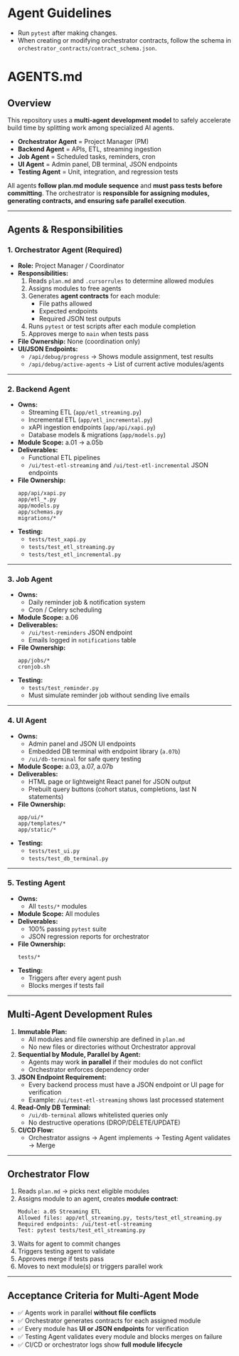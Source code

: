 # Agent Guidelines

- Run `pytest` after making changes.
- When creating or modifying orchestrator contracts, follow the schema in `orchestrator_contracts/contract_schema.json`.

# AGENTS.md

## Overview

This repository uses a **multi-agent development model** to safely accelerate build time by splitting work among specialized AI agents.

* **Orchestrator Agent** = Project Manager (PM)
* **Backend Agent** = APIs, ETL, streaming ingestion
* **Job Agent** = Scheduled tasks, reminders, cron
* **UI Agent** = Admin panel, DB terminal, JSON endpoints
* **Testing Agent** = Unit, integration, and regression tests

All agents **follow plan.md module sequence** and **must pass tests before committing**.
The orchestrator is **responsible for assigning modules, generating contracts, and ensuring safe parallel execution**.

---

## Agents & Responsibilities

### 1. Orchestrator Agent (Required)

* **Role:** Project Manager / Coordinator
* **Responsibilities:**
  1. Reads `plan.md` and `.cursorrules` to determine allowed modules
  2. Assigns modules to free agents
  3. Generates **agent contracts** for each module:
     * File paths allowed
     * Expected endpoints
     * Required JSON test outputs
  4. Runs `pytest` or test scripts after each module completion
  5. Approves merge to `main` when tests pass
* **File Ownership:** None (coordination only)
* **UI/JSON Endpoints:**
  * `/api/debug/progress` → Shows module assignment, test results
  * `/api/debug/active-agents` → List of current active modules/agents

---

### 2. Backend Agent

* **Owns:**
  * Streaming ETL (`app/etl_streaming.py`)
  * Incremental ETL (`app/etl_incremental.py`)
  * xAPI ingestion endpoints (`app/api/xapi.py`)
  * Database models & migrations (`app/models.py`)
* **Module Scope:** a.01 → a.05b
* **Deliverables:**
  * Functional ETL pipelines
  * `/ui/test-etl-streaming` and `/ui/test-etl-incremental` JSON endpoints
* **File Ownership:**
  ```
  app/api/xapi.py
  app/etl_*.py
  app/models.py
  app/schemas.py
  migrations/*
  ```
* **Testing:**
  * `tests/test_xapi.py`
  * `tests/test_etl_streaming.py`
  * `tests/test_etl_incremental.py`

---

### 3. Job Agent

* **Owns:**
  * Daily reminder job & notification system
  * Cron / Celery scheduling
* **Module Scope:** a.06
* **Deliverables:**
  * `/ui/test-reminders` JSON endpoint
  * Emails logged in `notifications` table
* **File Ownership:**
  ```
  app/jobs/*
  cronjob.sh
  ```
* **Testing:**
  * `tests/test_reminder.py`
  * Must simulate reminder job without sending live emails

---

### 4. UI Agent

* **Owns:**
  * Admin panel and JSON UI endpoints
  * Embedded DB terminal with endpoint library (`a.07b`)
  * `/ui/db-terminal` for safe query testing
* **Module Scope:** a.03, a.07, a.07b
* **Deliverables:**
  * HTML page or lightweight React panel for JSON output
  * Prebuilt query buttons (cohort status, completions, last N statements)
* **File Ownership:**
  ```
  app/ui/*
  app/templates/*
  app/static/*
  ```
* **Testing:**
  * `tests/test_ui.py`
  * `tests/test_db_terminal.py`

---

### 5. Testing Agent

* **Owns:**
  * All `tests/*` modules
* **Module Scope:** All modules
* **Deliverables:**
  * 100% passing `pytest` suite
  * JSON regression reports for orchestrator
* **File Ownership:**
  ```
  tests/*
  ```
* **Testing:**
  * Triggers after every agent push
  * Blocks merges if tests fail

---

## Multi-Agent Development Rules

1. **Immutable Plan:**
   * All modules and file ownership are defined in `plan.md`
   * No new files or directories without Orchestrator approval
2. **Sequential by Module, Parallel by Agent:**
   * Agents may work **in parallel** if their modules do not conflict
   * Orchestrator enforces dependency order
3. **JSON Endpoint Requirement:**
   * Every backend process must have a JSON endpoint or UI page for verification
   * Example: `/ui/test-etl-streaming` shows last processed statement
4. **Read-Only DB Terminal:**
   * `/ui/db-terminal` allows whitelisted queries only
   * No destructive operations (DROP/DELETE/UPDATE)
5. **CI/CD Flow:**
   * Orchestrator assigns → Agent implements → Testing Agent validates → Merge

---

## Orchestrator Flow

1. Reads `plan.md` → picks next eligible modules
2. Assigns module to an agent, creates **module contract**:
   ```
   Module: a.05 Streaming ETL
   Allowed files: app/etl_streaming.py, tests/test_etl_streaming.py
   Required endpoints: /ui/test-etl-streaming
   Test: pytest tests/test_etl_streaming.py
   ```
3. Waits for agent to commit changes
4. Triggers testing agent to validate
5. Approves merge if tests pass
6. Moves to next module(s) or triggers parallel work

---

## Acceptance Criteria for Multi-Agent Mode

* ✅ Agents work in parallel **without file conflicts**
* ✅ Orchestrator generates contracts for each assigned module
* ✅ Every module has **UI or JSON endpoints** for verification
* ✅ Testing Agent validates every module and blocks merges on failure
* ✅ CI/CD or orchestrator logs show **full module lifecycle**
